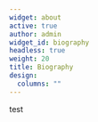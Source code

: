 ```yaml
---
widget: about
active: true
author: admin
widget_id: biography
headless: true
weight: 20
title: Biography
design:
  columns: ""
---
```

test